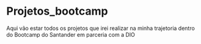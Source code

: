 # Projetos_bootcamp
Aqui vão estar todos os projetos que irei realizar na minha trajetoria dentro do Bootcamp do Santander em parceria com a DIO
